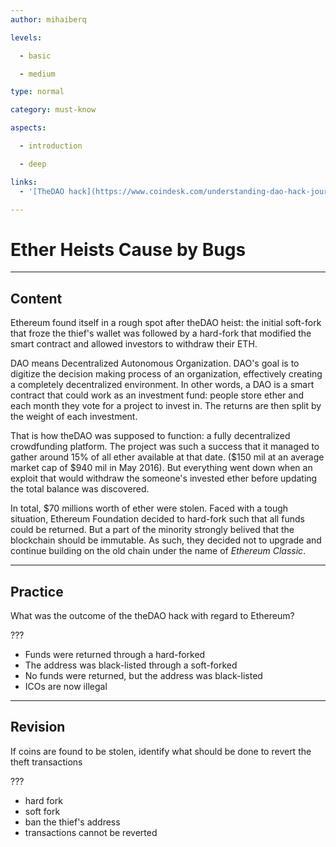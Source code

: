 ```yaml
---
author: mihaiberq

levels:

  - basic

  - medium

type: normal

category: must-know

aspects:

  - introduction

  - deep

links: 
  - '[TheDAO hack](https://www.coindesk.com/understanding-dao-hack-journalists/){article}'

---
```

# Ether Heists Cause by Bugs

---
## Content

Ethereum found itself in a rough spot after theDAO heist: the initial soft-fork that froze the thief's wallet was followed by a hard-fork that modified the smart contract and allowed investors to withdraw their ETH.

DAO means Decentralized Autonomous Organization. DAO's goal is to digitize the decision making process of an organization, effectively creating a completely decentralized environment. In other words, a DAO is a smart contract that could work as an investment fund: people store ether and each month they vote for a project to invest in. The returns are then split by the weight of each investment.

That is how theDAO was supposed to function: a fully decentralized crowdfunding platform. The project was such a success that it managed to gather around 15% of all ether available at that date. ($150 mil at an average market cap of $940 mil in May 2016). But everything went down when an exploit that would withdraw the someone's invested ether before updating the total balance was discovered.

In total, $70 millions worth of ether were stolen. Faced with a tough situation, Ethereum Foundation decided to hard-fork such that all funds could be returned. But a part of the minority strongly belived that the blockchain should be immutable. As such, they decided not to upgrade and continue building on the old chain under the name of *Ethereum Classic*.

---
## Practice

What was the outcome of the theDAO hack with regard to Ethereum?

???

* Funds were returned through a hard-forked
* The address was black-listed through a soft-forked
* No funds were returned, but the address was black-listed
* ICOs are now illegal

---
## Revision

If coins are found to be stolen, identify what should be done to revert the theft transactions

???

* hard fork
* soft fork
* ban the thief's address
* transactions cannot be reverted
